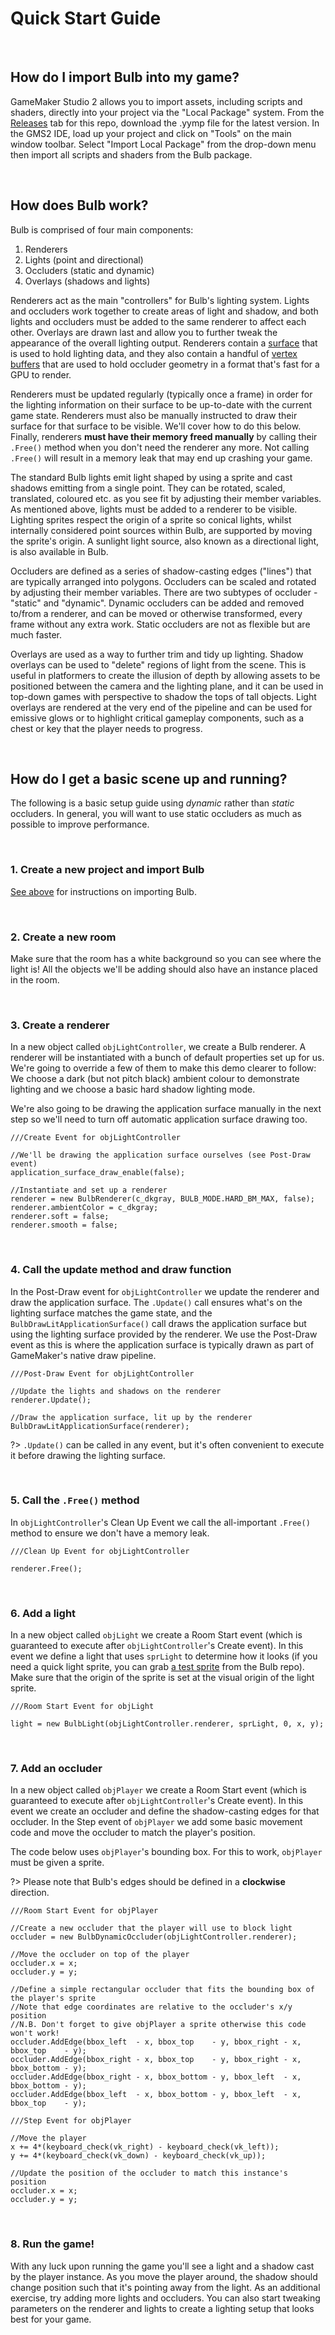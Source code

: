 # Quick Start Guide

&nbsp;

## How do I import Bulb into my game?

GameMaker Studio 2 allows you to import assets, including scripts and shaders, directly into your project via the "Local Package" system. From the [Releases](https://github.com/JujuAdams/bulb/releases) tab for this repo, download the .yymp file for the latest version. In the GMS2 IDE, load up your project and click on "Tools" on the main window toolbar. Select "Import Local Package" from the drop-down menu then import all scripts and shaders from the Bulb package.

&nbsp;

## How does Bulb work?

Bulb is comprised of four main components:

1. Renderers
2. Lights (point and directional)
3. Occluders (static and dynamic)
4. Overlays (shadows and lights)

Renderers act as the main "controllers" for Bulb's lighting system. Lights and occluders work together to create areas of light and shadow, and both lights and occluders must be added to the same renderer to affect each other. Overlays are drawn last and allow you to further tweak the appearance of the overall lighting output. Renderers contain a [surface](https://manual.yoyogames.com/GameMaker_Language/GML_Reference/Drawing/Surfaces/Surfaces.htm) that is used to hold lighting data, and they also contain a handful of [vertex buffers](https://manual.yoyogames.com/Additional_Information/Guide_To_Primitives_And_Vertex_Building.htm) that are used to hold occluder geometry in a format that's fast for a GPU to render.

Renderers must be updated regularly (typically once a frame) in order for the lighting information on their surface to be up-to-date with the current game state. Renderers must also be manually instructed to draw their surface for that surface to be visible. We'll cover how to do this below. Finally, renderers **must have their memory freed manually** by calling their `.Free()` method when you don't need the renderer any more. Not calling `.Free()` will result in a memory leak that may end up crashing your game.

The standard Bulb lights emit light shaped by using a sprite and cast shadows emitting from a single point. They can be rotated, scaled, translated, coloured etc. as you see fit by adjusting their member variables. As mentioned above, lights must be added to a renderer to be visible. Lighting sprites respect the origin of a sprite so conical lights, whilst internally considered point sources within Bulb, are supported by moving the sprite's origin. A sunlight light source, also known as a directional light, is also available in Bulb.

Occluders are defined as a series of shadow-casting edges ("lines") that are typically arranged into polygons. Occluders can be scaled and rotated by adjusting their member variables. There are two subtypes of occluder - "static" and "dynamic". Dynamic occluders can be added and removed to/from a renderer, and can be moved or otherwise transformed, every frame without any extra work. Static occluders are not as flexible but are much faster.

Overlays are used as a way to further trim and tidy up lighting. Shadow overlays can be used to "delete" regions of light from the scene. This is useful in platformers to create the illusion of depth by allowing assets to be positioned between the camera and the lighting plane, and it can be used in top-down games with perspective to shadow the tops of tall objects. Light overlays are rendered at the very end of the pipeline and can be used for emissive glows or to highlight critical gameplay components, such as a chest or key that the player needs to progress.

&nbsp;

## How do I get a basic scene up and running?

The following is a basic setup guide using *dynamic* rather than *static* occluders. In general, you will want to use static occluders as much as possible to improve performance.

&nbsp;

### 1. Create a new project and import Bulb

[See above](Quick-Start#how-do-i-import-bulb-into-my-game) for instructions on importing Bulb. 

&nbsp;

### 2. Create a new room

Make sure that the room has a white background so you can see where the light is! All the objects we'll be adding should also have an instance placed in the room.

&nbsp;

### 3. Create a renderer

In a new object called `objLightController`, we create a Bulb renderer. A renderer will be instantiated with a bunch of default properties set up for us. We're going to override a few of them to make this demo clearer to follow: We choose a dark (but not pitch black) ambient colour to demonstrate lighting and we choose a basic hard shadow lighting mode.

We're also going to be drawing the application surface manually in the next step so we'll need to turn off automatic application surface drawing too.

```GML
///Create Event for objLightController

//We'll be drawing the application surface ourselves (see Post-Draw event)
application_surface_draw_enable(false);

//Instantiate and set up a renderer
renderer = new BulbRenderer(c_dkgray, BULB_MODE.HARD_BM_MAX, false);
renderer.ambientColor = c_dkgray;
renderer.soft = false;
renderer.smooth = false;
```

&nbsp;

### 4. Call the update method and draw function

In the Post-Draw event for `objLightController` we update the renderer and draw the application surface. The `.Update()` call ensures what's on the lighting surface matches the game state, and the `BulbDrawLitApplicationSurface()` call draws the application surface but using the lighting surface provided by the renderer. We use the Post-Draw event as this is where the application surface is typically drawn as part of GameMaker's native draw pipeline.

```GML
///Post-Draw Event for objLightController

//Update the lights and shadows on the renderer
renderer.Update();

//Draw the application surface, lit up by the renderer
BulbDrawLitApplicationSurface(renderer);
```

?> `.Update()` can be called in any event, but it's often convenient to execute it before drawing the lighting surface.

&nbsp;

### 5. Call the `.Free()` method

In `objLightController`'s Clean Up Event we call the all-important `.Free()` method to ensure we don't have a memory leak.

```GML
///Clean Up Event for objLightController

renderer.Free();
```

&nbsp;

### 6. Add a light

In a new object called `objLight` we create a Room Start event (which is guaranteed to execute after `objLightController`'s Create event). In this event we define a light that uses `sprLight` to determine how it looks (if you need a quick light sprite, you can grab [a test sprite](https://github.com/JujuAdams/Bulb/blob/master/sprites/sLight512/719fe171-a783-4aae-9fda-bdd9933d9ae4.png) from the Bulb repo). Make sure that the origin of the sprite is set at the visual origin of the light sprite.

```GML
///Room Start Event for objLight

light = new BulbLight(objLightController.renderer, sprLight, 0, x, y);
```

&nbsp;

### 7. Add an occluder

In a new object called `objPlayer` we create a Room Start event (which is guaranteed to execute after `objLightController`'s Create event). In this event we create an occluder and define the shadow-casting edges for that occluder. In the Step event of `objPlayer` we add some basic movement code and move the occluder to match the player's position.

The code below uses `objPlayer`'s bounding box. For this to work, `objPlayer` must be given a sprite.

?> Please note that Bulb's edges should be defined in a **clockwise** direction.

```GML
///Room Start Event for objPlayer

//Create a new occluder that the player will use to block light
occluder = new BulbDynamicOccluder(objLightController.renderer);

//Move the occluder on top of the player
occluder.x = x;
occluder.y = y;

//Define a simple rectangular occluder that fits the bounding box of the player's sprite
//Note that edge coordinates are relative to the occluder's x/y position
//N.B. Don't forget to give objPlayer a sprite otherwise this code won't work!
occluder.AddEdge(bbox_left  - x, bbox_top    - y, bbox_right - x, bbox_top    - y);
occluder.AddEdge(bbox_right - x, bbox_top    - y, bbox_right - x, bbox_bottom - y);
occluder.AddEdge(bbox_right - x, bbox_bottom - y, bbox_left  - x, bbox_bottom - y);
occluder.AddEdge(bbox_left  - x, bbox_bottom - y, bbox_left  - x, bbox_top    - y);
```

```GML
///Step Event for objPlayer

//Move the player
x += 4*(keyboard_check(vk_right) - keyboard_check(vk_left));
y += 4*(keyboard_check(vk_down) - keyboard_check(vk_up));

//Update the position of the occluder to match this instance's position
occluder.x = x;
occluder.y = y;
```

&nbsp;

### 8. Run the game!

With any luck upon running the game you'll see a light and a shadow cast by the player instance. As you move the player around, the shadow should change position such that it's pointing away from the light. As an additional exercise, try adding more lights and occluders. You can also start tweaking parameters on the renderer and lights to create a lighting setup that looks best for your game.
